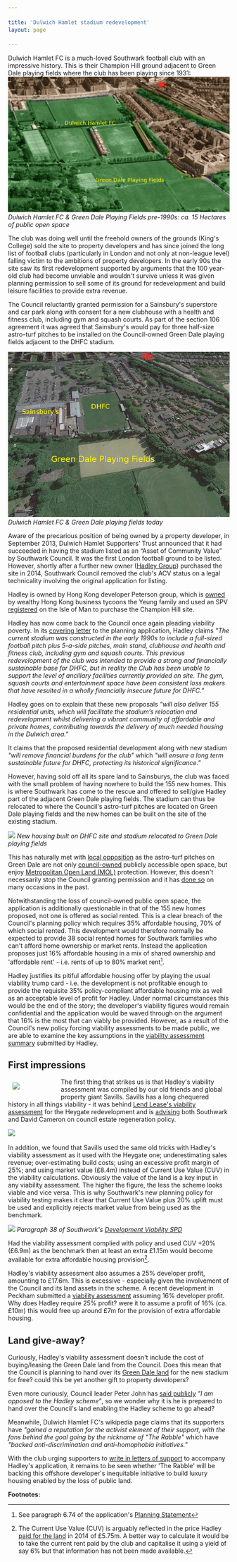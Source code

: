 ```yaml
---

title: 'Dulwich Hamlet stadium redevelopment'
layout: page

---
```

Dulwich Hamlet FC is a much-loved Southwark football club with an impressive history. This is their Champion Hill ground adjacent to Green Dale playing fields where the club has been playing since 1931: 
![](/img/greendale.jpg)
*Dulwich Hamlet FC & Green Dale Playing Fields pre-1990s: ca. 15 Hectares of public open space*

The club was doing well until the freehold owners of the grounds (King's College) sold the site to property developers and has since joined the long list of football clubs (particularly in London and not only at non-league level) falling victim to the ambitions of property developers. In the early 90s the site saw its first redevelopment supported by arguments that the 100 year-old club had become unviable and wouldn't survive unless it was given planning permission to sell some of its ground for redevelopment and build leisure facilities to provide extra revenue.  

The Council reluctantly granted permission for a Sainsbury's superstore and car park along with consent for a new clubhouse with a health and fitness club, including gym and squash courts. As part of the section 106 agreement it was agreed that Sainsbury's would pay for three half-size astro-turf pitches to be installed on the Council-owned Green Dale playing fields adjacent to the DHFC stadium.

![](/img/dhfc2.jpg)
*Dulwich Hamlet FC & Green Dale playing fields today*


Aware of the precarious position of being owned by a property developer, in September 2013, Dulwich Hamlet Supporters’ Trust announced that it had succeeded in having the stadium listed as an “Asset of Community Value” by Southwark Council. It was the first London football ground to be listed. However, shortly after a further new owner ([Hadley Group](http://hadleypropertygroup.com/)) purchased the site in 2014, Southwark Council removed the club's ACV status on a legal technicality involving the original application for listing. 

Hadley is owned by Hong Kong developer Peterson group,  which is [owned](http://www.telegraph.co.uk/business/2016/04/07/wealthy-hong-kong-family-to-plough-200m-into-uk-real-estate/) by wealthy Hong Kong business tycoons the Yeung family and used an SPV [registered](http://35percent.org/img/LRegisterDHFC.pdf) on the Isle of Man to purchase the Champion Hill site. 

Hadley has now come back to the Council once again pleading viability poverty. In its [covering letter](http://planbuild.southwark.gov.uk/documents/?GetDocument=%7b%7b%7b!MOs846oklOp6ieOeJtYFyA%3d%3d!%7d%7d%7d) to the planning application, Hadley claims _"The current stadium was constructed in the early 1990s to include a full-sized football pitch plus 5-a-side pitches, main stand, clubhouse and health and fitness club, including gym and squash courts. This previous redevelopment of the club was intended to provide a strong and financially sustainable base for DHFC, but in reality the Club has been unable to support the level of ancillary facilities currently provided on site. The gym, squash courts and entertainment space have been consistent loss makers that have resulted in a wholly financially insecure future for DHFC."_

Hadley goes on to explain that these new proposals _"will also deliver 155 residential units, which will facilitate the stadium’s relocation and redevelopment whilst delivering a vibrant community of affordable and private homes, contributing towards the delivery of much needed housing in the Dulwich area."_

It claims that the proposed residential development along with new stadium _"will remove financial burdens for the club"_ which _"will ensure a long term sustainable future for DHFC, protecting its historical significance."_

However, having sold off all its spare land to Sainsburys, the club was faced with the small problem of having nowhere to build the 155 new homes. This is where Southwark has come to the rescue and offered to sell/give Hadley part of the adjacent Green Dale playing fields. The stadium can thus be relocated to where the Council's astro-turf pitches are located on Green Dale playing fields and the new homes can be built on the site of the existing stadium.

![](http://35percent.org/img/dhfc3.jpg)
*New housing built on DHFC site and stadium relocated to Green Dale playing fields*

This has naturally met with [local opposition](http://www.friendsofdkhwood.org/2016/04/green-dale-planning-application/) as the astro-turf pitches on Green Dale are not only [council-owned](http://35percent.org/img/LRegisterGreenDale.pdf) publicly accessible open space, but enjoy [Metropolitan Open Land (MOL)](https://en.wikipedia.org/wiki/Metropolitan_Open_Land) protection. However, this doesn't necessarily stop the Council granting permission and it has [done so](http://35percent.org/sustainable-development/) on many occasions in the past. 
 
Notwithstanding the loss of council-owned public open space, the application is additionally questionable in that of the 155 new homes proposed, not one is offered as social rented. This is a clear breach of the Council's planning policy which requires 35% affordable housing, 70% of which social rented. This development would therefore normally be expected to provide 38 social rented homes for Southwark families who can't afford home ownership or market rents. Instead the application proposes just 16% affordable housing in a mix of shared ownership and 'affordable rent' - i.e. rents of up to 80% market rent[^1].

Hadley justifies its pitiful affordable housing offer by playing the usual viability trump card - i.e. the development is not profitable enough to provide the requisite 35% policy-compliant affordable housing mix as well as an acceptable level of profit for Hadley. Under normal circumstances this would be the end of the story; the developer's viability figures would remain confidential and the application would be waved through on the argument that 16% is the most that can viably be provided. However, as a result of the Council's new policy forcing viability assessments to be made public, we are able to examine the key assumptions in the [viability assessment summary](http://planbuild.southwark.gov.uk/documents/?GetDocument=%7b%7b%7b!g6Huud%2ffC8539Zj%2bH4Z0qg%3d%3d!%7d%7d%7d) submitted by Hadley.

## First impressions
<img src="http://35percent.org/img/socialcleanserssavills.jpg" align="left" style="margin:10px" width="100">The first thing that strikes us is that Hadley's viability assessment was compiled by our old friends and global property giant Savills. Savills has a long chequered history in all things viability - it was behind [Lend Lease's viability assessment](http://35percent.org/2015-06-25-heygate-viability-assessment-finally-revealed/) for the Heygate redevelopment and is [advising](http://35percent.org/the-southwark-clearances/#completing-southwarks-clearances-with-savills) both Southwark and David Cameron on council estate regeneration policy.

![](http://35percent.org/img/savills.png)

In addition, we found that Savills used the same old tricks with Hadley's viability assessment as it used with the Heygate one; underestimating sales revenue; over-estimating build costs; using an excessive profit margin of 25%; and using market value (£8.4m) instead of Current Use Value (CUV) in the viability calculations. Obviously the value of the land is a key input in any viability assessment. The higher the figure, the less the scheme looks viable and vice versa. This is why Southwark's new planning policy for viability testing makes it clear that Current Use Value plus 20% uplift must be used and explicitly rejects market value from being used as the benchmark.

![](http://35percent.org/img/spd_cuv.png)
*Paragraph 38 of Southwark's [Development Viability SPD](http://www.southwark.gov.uk/download/downloads/id/13431/development_viability_spd)*
    
Had the viability assessment complied with policy and used CUV +20% (£6.9m) as the benchmark then at least an extra £1.15m would become available for extra affordable housing provision[^2].

Hadley's viability assessment also assumes a 25% developer profit, amounting to £17.6m. This is excessive - especially given the involvement of the Council and its land assets in the scheme. A recent development in Peckham submitted a [viability assessment](http://planbuild.southwark.gov.uk/documents/?GetDocument=%7b%7b%7b!nspksmACnecLtzpJPG4%2fhw%3d%3d!%7d%7d%7d) assuming 16% developer profit. Why does Hadley require 25% profit? were it to assume a profit of 16% (ca. £10m) this would free up around £7m for the provision of extra affordable housing.

## Land give-away?
Curiously, Hadley's viability assessment doesn't include the cost of buying/leasing the Green Dale land from the Council. Does this mean that the Council is planning to hand over its [Green Dale land](http://35percent.org/img/LRegisterGreenDale.pdf) for the new stadium for free? could this be yet another gift to property developers?

Even more curiously, Council leader Peter John has [said publicly](http://www.southwarknews.co.uk/news/final-plans-new-dulwich-hamlet-stadium-submitted/) _"I am opposed to the Hadley scheme"_, so we wonder why it is he is prepared to hand over the Council's land enabling the Hadley scheme to go ahead?

Meanwhile, Dulwich Hamlet FC's wikipedia page claims that its supporters have _"gained a reputation for the activist element of their support, with the fans behind the goal going by the nickname of "The Rabble"_ which have _"backed anti-discrimination and anti-homophobia initiatives."_

With the club urging supporters to [write in letters of support](http://www.pitchero.com/clubs/dulwichhamlet/news/dulwich-hamlet-new-stadium-support-the-application-1613670.html) to accompany Hadley's application, it remains to be seen whether 'The Rabble' will be backing this offshore developer's inequitable initiative to build luxury housing enabled by the loss of public land. 

__Footnotes:__

[^1]: See paragraph 6.74 of the application's [Planning Statement](http://planbuild.southwark.gov.uk/documents/?GetDocument=%7b%7b%7b!s5yeW%2bePQpbhAWzOWHVWkg%3d%3d!%7d%7d%7d)

[^2]: The Current Use Value (CUV) is arguably reflected in the price Hadley [paid for the land](http://35percent.org/img/LRegisterDHFC.pdf) in 2014 of £5.75m. A better way to calculate it would be to take the current rent paid by the club and capitalise it using a yield of say 6% but that information has not been made available.
